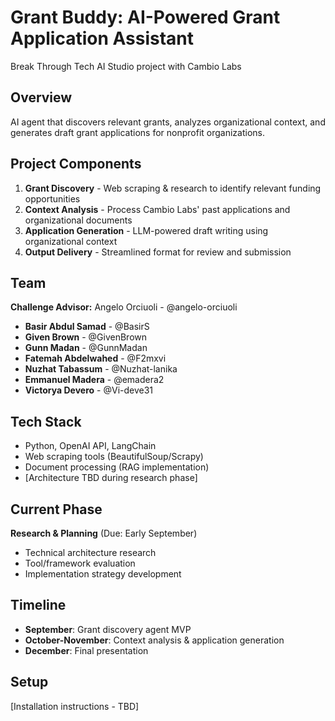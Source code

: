 # Grant Buddy: AI-Powered Grant Application Assistant

Break Through Tech AI Studio project with Cambio Labs

## Overview
AI agent that discovers relevant grants, analyzes organizational context, and generates draft grant applications for nonprofit organizations.

## Project Components
1. **Grant Discovery** - Web scraping & research to identify relevant funding opportunities
2. **Context Analysis** - Process Cambio Labs' past applications and organizational documents  
3. **Application Generation** - LLM-powered draft writing using organizational context
4. **Output Delivery** - Streamlined format for review and submission

## Team
**Challenge Advisor:** Angelo Orciuoli - @angelo-orciuoli
* **Basir Abdul Samad** - @BasirS
* **Given Brown** - @GivenBrown  
* **Gunn Madan** - @GunnMadan
* **Fatemah Abdelwahed** - @F2mxvi
* **Nuzhat Tabassum** - @Nuzhat-lanika
* **Emmanuel Madera** - @emadera2
* **Victorya Devero** - @Vi-deve31

## Tech Stack
* Python, OpenAI API, LangChain
* Web scraping tools (BeautifulSoup/Scrapy)
* Document processing (RAG implementation)
* [Architecture TBD during research phase]

## Current Phase
**Research & Planning** (Due: Early September)
- Technical architecture research
- Tool/framework evaluation  
- Implementation strategy development

## Timeline
- **September**: Grant discovery agent MVP
- **October-November**: Context analysis & application generation
- **December**: Final presentation

## Setup
[Installation instructions - TBD]
